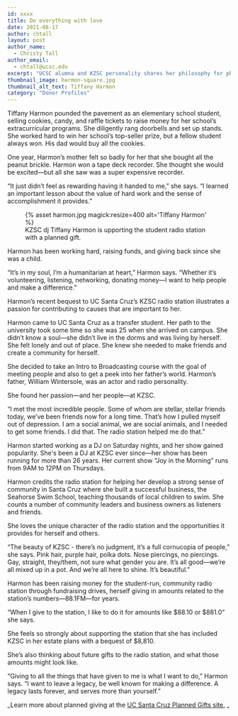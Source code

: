```yaml
---
id: xxxx
title: Do everything with love
date: 2021-08-17
author: chtall
layout: post
author_name:
  - Christy Tall
author_email:
  - chtall@ucsc.edu
excerpt: "UCSC alumna and KZSC personality shares her philosophy for philanthropy, and how hard work and giving back to the causes important to her have made a difference in her life."
thumbnail_image: harmon-square.jpg
thumbnail_alt_text: Tiffany Harmon
category: "Donor Profiles"
---
```

  
Tiffany Harmon pounded the pavement as an elementary school student, selling cookies, candy, and raffle tickets to raise money for her school’s extracurricular programs. She diligently rang doorbells and set up stands. She worked hard to win her school’s top-seller prize, but a fellow student always won. His dad would buy all the cookies.

One year, Harmon’s mother felt so badly for her that she bought all the peanut brickle. Harmon won a tape deck recorder. She thought she would be excited—but all she saw was a super expensive recorder.

“It just didn’t feel as rewarding having it handed to me,” she says. “I learned an important lesson about the value of hard work and the sense of accomplishment it provides.”

<figure class="inline-image right">
{% asset harmon.jpg magick:resize=400 alt='Tiffany Harmon' %}
<figcaption>KZSC dj Tiffany Harmon is upporting the student radio station with a planned gift.</figcaption></figure>Harmon has been working hard, raising funds, and giving back since she was a child.

“It’s in my soul, I’m a humanitarian at heart,” Harmon says. “Whether it’s volunteering, listening, networking, donating money—I want to help people and make a difference.”

Harmon’s recent bequest to UC Santa Cruz’s KZSC radio station illustrates a passion for contributing to causes that are important to her.

Harmon came to UC Santa Cruz as a transfer student. Her path to the university took some time so she was 25 when she arrived on campus. She didn’t know a soul—she didn’t live in the dorms and was living by herself. She felt lonely and out of place. She knew she needed to make friends and create a community for herself.

She decided to take an Intro to Broadcasting course with the goal of meeting people and also to get a peek into her father’s world.  Harmon’s father, William Wintersole, was an actor and radio personality. 

She found her passion—and her people—at KZSC. 

“I met the most incredible people. Some of whom are stellar, stellar friends today, we’ve been friends now for a long time. That’s how I pulled myself out of depression. I am a social animal, we are social animals, and I needed to get some friends. I did that. The radio station helped me do that.”

Harmon started working as a DJ on Saturday nights, and her show gained popularity.  She's been a DJ at KZSC ever since—her show has been running for more than 26 years. Her current show “Joy in the Morning” runs from 9AM to 12PM on Thursdays.

Harmon credits the radio station for helping her develop a strong sense of community in Santa Cruz where she built a successful business, the Seahorse Swim School, teaching thousands of local children to swim.  She counts a number of community leaders and business owners as listeners and friends.

She loves the unique character of the radio station and the opportunities it provides for herself and others.

“The beauty of KZSC - there’s no judgment, it’s a full cornucopia of people,” she says. Pink hair, purple hair, polka dots. Nose piercings, no piercings. Gay, straight, they/them, not sure what gender you are. It’s all good—we’re all mixed up in a pot. And we’re all here to shine. It’s beautiful.”

Harmon has been raising money for the student-run, community radio station through fundraising drives, herself giving in amounts related to the station’s numbers—88.1FM—for years.

“When I give to the station, I like to do it for amounts like $88.10 or $881.0” she says.

She feels so strongly about supporting the station that she has included KZSC in her estate plans with a bequest of $8,810. 

She’s also thinking about future gifts to the radio station, and what those amounts might look like.

“Giving to all the things that have given to me is what I want to do,” Harmon says. “I want to leave a legacy, be well known for making a difference. A legacy lasts forever, and serves more than yourself.”

_Learn more about planned giving at the [UC Santa Cruz Planned Gifts site.](https://plannedgifts.ucsc.edu/) _
